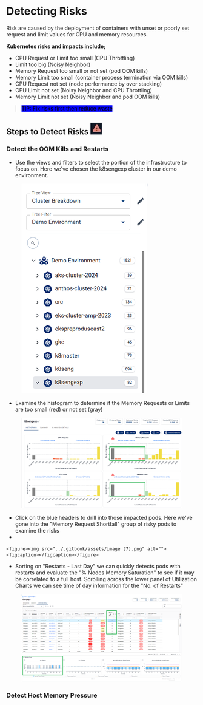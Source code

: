 # Detecting Risks

Risk are caused by the deployment of containers with unset or poorly set request and limit values for CPU and memory resources.

**Kubernetes risks and impacts include;**

* CPU Request or Limit too small (CPU Throttling)
* Limit too big (Noisy Neighbor)
* Memory Request too small or not set (pod OOM kills)
* Memory Limit too small (container process termination via OOM kills)
* CPU Request not set (node performance by over stacking)
* CPU Limit not set (Noisy Neighbor and CPU Throttling)
* Memory Limit not set (Noisy Neighbor and pod OOM kills)

> <mark style="background-color:blue;">TIP: Fix risks first then reduce waste</mark>

## **Steps to Detect Risks** ![](<../.gitbook/assets/image (2).png>)

### **Detect the OOM Kills and Restarts**&#x20;

* Use the views and filters to select the portion of the infrastructure to focus on.  Here we've chosen the k8sengexp cluster in our demo environment.

<figure><img src="../.gitbook/assets/image (4).png" alt=""><figcaption></figcaption></figure>



* Examine the histogram to determine if the Memory Requests or Limits are too small (red) or not set (gray)

<figure><img src="../.gitbook/assets/image (6).png" alt=""><figcaption></figcaption></figure>

* Click on the blue headers to drill into those impacted pods.  Here we've gone into the "Memory Request Shortfall" group of risky pods to examine the risks
*

    <figure><img src="../.gitbook/assets/image (7).png" alt=""><figcaption></figcaption></figure>
* Sorting on "Restarts - Last Day" we can quickly detects pods with restarts and evaluate the "% Nodes Memory Saturation" to see if it may be correlated to a full host.  Scrolling across the lower panel of Utilization Charts we can see time of day information for the "No. of Restarts"

<figure><img src="../.gitbook/assets/image.png" alt=""><figcaption></figcaption></figure>

### **Detect Host Memory Pressure**
